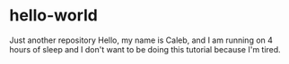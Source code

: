 # hello-world
Just another repository
Hello, my name is Caleb, and I am running on 4 hours of sleep and I don't want to be doing this tutorial because I'm tired.
